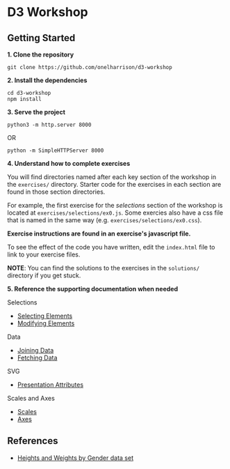 # D3 Workshop

## Getting Started

**1. Clone the repository**
```
git clone https://github.com/onelharrison/d3-workshop
```

**2. Install the dependencies**
```
cd d3-workshop
npm install
```

**3. Serve the project**
```
python3 -m http.server 8000
```

OR

```
python -m SimpleHTTPServer 8000
```

**4. Understand how to complete exercises**

You will find directories named after each key section of the workshop in the
`exercises/` directory. Starter code for the exercises in each section are
found in those section directories.

For example, the first exercise for the _selections_ section of the workshop is
located at `exercises/selections/ex0.js`. Some exercies also have a css file that
is named in the same way (e.g. `exercises/selections/ex0.css`).

**Exercise instructions are found in an exercise's javascript file.**

To see the effect of the code you have written, edit the `index.html` file to
link to your exercise files.

**NOTE**: You can find the solutions to the exercises in the `solutions/`
directory if you get stuck.

**5. Reference the supporting documentation when needed**

Selections
* [Selecting Elements](https://github.com/d3/d3-selection#selecting-elements)
* [Modifying Elements](https://github.com/d3/d3-selection#modifying-elements)

Data
* [Joining Data](https://github.com/d3/d3-selection#joining-data)
* [Fetching Data](https://github.com/d3/d3-fetch#api-reference)

SVG
* [Presentation Attributes](https://www.w3.org/TR/SVG/styling.html#PresentationAttributes)

Scales and Axes
* [Scales](https://github.com/d3/d3-scale#api-reference)
* [Axes](https://github.com/d3/d3-axis#api-reference)

## References
* [Heights and Weights by Gender data set](https://www.kaggle.com/mustafaali96/weight-height)
